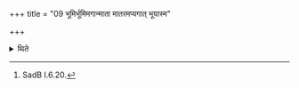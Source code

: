 +++
title = "09 भूमिर्भूमिमगान्माता मातरमप्यगात् भूयास्म"

+++

<details><summary>थिते</summary>

9. With bhūmir bhūmimagāt...[^1] he addresses whatever earthen (utensil) in the sacrifice breaks.  

[^1]: SadB I.6.20.
</details>
